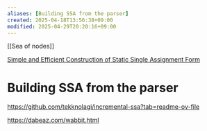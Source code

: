 ```yaml
---
aliases: [Building SSA from the parser]
created: 2025-04-18T13:56:38+09:00
modified: 2025-04-29T20:20:16+09:00
---
```


[[Sea of nodes]]

[Simple and Efficient Construction of Static Single Assignment Form](https://bernsteinbear.com/assets/img/braun13cc.pdf)

# Building SSA from the parser
https://github.com/tekknolagi/incremental-ssa?tab=readme-ov-file

https://dabeaz.com/wabbit.html
